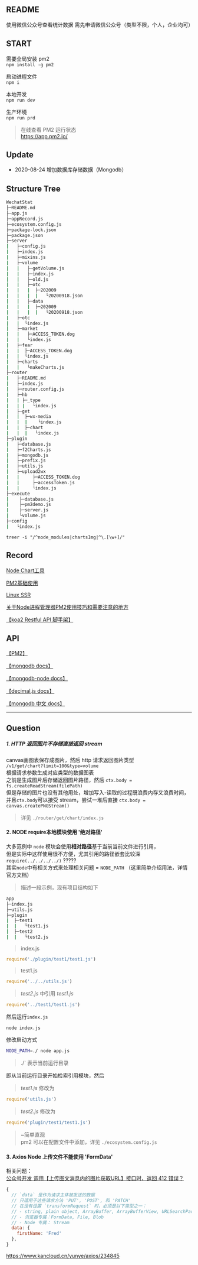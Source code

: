 ## README

使用微信公众号查看统计数据
需先申请微信公众号（类型不限，个人，企业均可）

## START

需要全局安装 pm2  
`npm install -g pm2`

启动进程文件  
`npm i`

本地开发  
`npm run dev`

生产环境  
`npm run prd`

> 在线查看 PM2 运行状态  
> https://app.pm2.io/

## Update

- 2020-08-24 增加数据库存储数据（Mongodb）

## Structure Tree

```bash
WechatStat
├─README.md
├─app.js
├─appRecord.js
├─ecosystem.config.js
├─package-lock.json
├─package.json
├─server
|   ├─config.js
|   ├─index.js
|   ├─mixins.js
|   ├─volume
|   |   ├─getVolume.js
|   |   ├─index.js
|   |   ├─old.js
|   |   ├─otc
|   |   |  ├─202009
|   |   |  |   └20200918.json
|   |   ├─data
|   |   |  ├─202009
|   |   |  |   └20200918.json
|   ├─otc
|   |  └index.js
|   ├─market
|   |   ├─ACCESS_TOKEN.dog
|   |   └index.js
|   ├─fear
|   |  ├─ACCESS_TOKEN.dog
|   |  └index.js
|   ├─charts
|   |   └makeCharts.js
├─router
|   ├─README.md
|   ├─index.js
|   ├─router.config.js
|   ├─hb
|   | ├─_type
|   | |   └index.js
|   ├─get
|   |  ├─wx-media
|   |  |    └index.js
|   |  ├─chart
|   |  |   └index.js
├─plugin
|   ├─database.js
|   ├─f2Charts.js
|   ├─mongodb.js
|   ├─prefix.js
|   ├─utils.js
|   ├─upload2wx
|   |     ├─ACCESS_TOKEN.dog
|   |     ├─accessToken.js
|   |     └index.js
├─execute
|    ├─database.js
|    ├─pm2demo.js
|    ├─server.js
|    └volume.js
├─config
|   └index.js
```

`treer -i "/^node_modules|chartsImg|^\.[\w+]/"`

## Record

[Node Chart工具](https://itbilu.com/nodejs/npm/BkCASacpm.html)

[PM2基础使用](https://juejin.im/post/5be406705188256dbb5176f9)

[Linux SSR](https://smileorigin.site/2018/12/21/Linux/Linux%20SSR/)

[关于Node进程管理器PM2使用技巧和需要注意的地方](https://github.com/jawil/blog/issues/7)

[【koa2 Restful API 脚手架】](https://github.com/NeoyeElf/koa2-rest-scaffold)

## API 
[【PM2】](https://pm2.keymetrics.io/docs/usage/pm2-doc-single-page/)

[【mongodb docs】]( https://docs.mongodb.com/v4.2/reference/method/js-collection/)

[【mongodb-node docs】]( http://mongodb.github.io/node-mongodb-native/3.6/api/Collection.html)

[【decimal.js docs】]( http://mikemcl.github.io/decimal.js/)

[【mongodb 中文 docs】]( https://www.docs4dev.com/docs/zh/mongodb/v3.6/reference/reference-method-db.collection.find.html)


***

## Question

##### 1. HTTP 返回图片不存储直接返回 stream

canvas画图表保存成图片，然后 http 请求返回图片类型  
`/v1/get/chart?limit=100&type=volume`  
根据请求参数生成对应类型的数据图表  
之前是生成图片后存储返回图片路径，然后 `ctx.body = fs.createReadStream(filePath)`  
但是存储的图片也没有其他用处，增加写入-读取的过程既浪费内存又浪费时间，  
并且`ctx.body`可以接受 stream，尝试一堆后直接 `ctx.body = canvas.createPNGStream()`
  
> 详见 `./router/get/chart/index.js`


#### 2. NODE require本地模块使用 '绝对路径'

大多范例中 `node` 模块会使用**相对路径**基于当前当前文件进行引用，  
但是实际中这样使用很不方便，尤其引用的路径嵌套比较深  
`require(../../../../)` ?????  
其实`node`中有相关方式来处理相关问题 = `NODE_PATH` （这里简单介绍用法，详情官方文档）

> 描述一段示例，现有项目结构如下  
```bash
app
├─index.js
├─utils.js
├─plugin
|  ├─test1
|  |   └test1.js
|  ├─test2
|  |   └test2.js
```

> index.js  
```javascript
require('./plugin/test1/test1.js')
```

> test1.js  
```javascript
require('../../utils.js')
```

> *test2.js* 中引用 *test1.js*
```javascript
require('../test1/test1.js')
```

然后运行`index.js`
```bash
node index.js
```

修改启动方式  
```bash
NODE_PATH=./ node app.js
```
> ./` 表示当前运行目录  

即从当前运行目录开始检索引用模块，然后
> *test1.js* 修改为  
```javascript
require('utils.js')
```
> *test2.js* 修改为  
```javascript
require('plugin/test1/test1.js')
```

> ~简单直观  
> pm2 可以在配置文件中添加，详见 `./ecosystem.config.js`

#### 3. Axios Node 上传文件不能使用 'FormData'

相关问题：  
[公众号开发 调用【上传图文消息内的图片获取URL】接口时，返回 412 错误？](https://developers.weixin.qq.com/community/develop/doc/00000ef32dc64883d9d93f31f56800)

```javascript
{
  // `data` 是作为请求主体被发送的数据
  // 只适用于这些请求方法 'PUT', 'POST', 和 'PATCH'
  // 在没有设置 `transformRequest` 时，必须是以下类型之一：
  // - string, plain object, ArrayBuffer, ArrayBufferView, URLSearchParams
  // - 浏览器专属：FormData, File, Blob
  // - Node 专属： Stream
  data: {
    firstName: 'Fred'
  },
}
```
https://www.kancloud.cn/yunye/axios/234845
